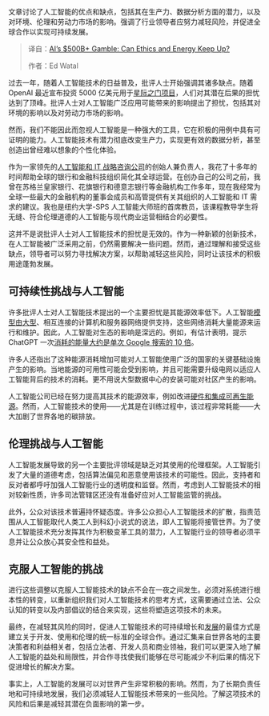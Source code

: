 <!--
title: AI的5000亿+美元豪赌： 伦理与能源能否匹配？
cover: https://cdn.thenewstack.io/media/2025/06/a80ed3bf-andrey-strizhkov-ztipfh1bzxu-unsplash-scaled.jpg
summary: 文章讨论了人工智能的优点和缺点，包括其在生产力、数据分析方面的潜力，以及对环境、伦理和劳动力市场的影响。强调了行业领导者应努力减轻风险，并促进全球合作以实现可持续发展。
-->

文章讨论了人工智能的优点和缺点，包括其在生产力、数据分析方面的潜力，以及对环境、伦理和劳动力市场的影响。强调了行业领导者应努力减轻风险，并促进全球合作以实现可持续发展。

> 译自：[AI’s $500B+ Gamble: Can Ethics and Energy Keep Up?](https://thenewstack.io/ais-500b-gamble-can-ethics-and-energy-keep-up/)
> 
> 作者：Ed Watal

过去一年，随着人工智能技术的日益普及，批评人士开始强调其诸多缺点。随着 OpenAI 最近宣布投资 5000 亿美元用于[星际之门项目](https://openai.com/index/announcing-the-stargate-project/)，人们对其潜在后果的担忧达到了顶峰。批评人士对人工智能广泛应用可能带来的影响提出了担忧，包括其对环境的影响以及对劳动力市场的影响。

然而，我们不能因此而忽视人工智能是一种强大的工具，它在积极的用例中具有可证明的能力。人工智能技术有潜力彻底改变生产力，实现更有效的数据分析，甚至创造出曾经难以想象的个性化体验。

作为一家领先的[人工智能和 IT 战略咨询公司](https://www.intellibus.com/)的创始人兼负责人，我花了十多年的时间帮助全球的银行和金融科技组织简化其全球运营。在创办自己的公司之前，我曾在苏格兰皇家银行、花旗银行和德意志银行等金融机构工作多年，现在我经常为全球一些最大的金融机构的董事会成员和高管提供有关其组织的人工智能和 IT 需求的建议。我也是纽约大学-SPS 人工智能大师班的首席教员，该课程教导学生将无缝、符合伦理道德的人工智能与现代商业运营相结合的必要性。

这并不是说批评人士对人工智能技术的担忧是无效的。作为一种新颖的创新技术，在人工智能被广泛采用之前，仍然需要解决一些问题。然而，通过理解和接受这些缺点，领导者可以努力寻找解决方案，以帮助减轻这些风险，同时让该技术的积极用途蓬勃发展。

## 可持续性挑战与人工智能

许多批评人士对人工智能技术提出的一个主要担忧是其能源效率低下。人工智能[模型由大型](https://thenewstack.io/anthropic-launches-claude-opus-4-and-sonnet-4/)、相互连接的计算机和服务器网络提供支持，这些网络消耗大量能源来运行和维护。因此，人工智能对生态的影响是深远的。例如，有估计表明，提示 ChatGPT 一次[消耗的能量大约是单次 Google 搜索的 10 倍](https://www.rwdigital.ca/blog/how-much-energy-do-google-search-and-chatgpt-use/)。

许多人还指出了这种能源消耗增加可能对人工智能使用广泛的国家的关键基础设施产生的影响。当地能源的可用性可能会受到影响，并且可能需要升级电网以适应人工智能背后的技术的消耗。更不用说大型数据中心的安装可能对社区产生的影响。

人工智能公司已经在努力提高其技术的能源效率，例如改进[硬件和集成可再生能源](https://thenewstack.io/how-much-energy-is-really-being-consumed-by-data-centers/)。然而，人工智能技术的使用——尤其是在训练过程中，该过程非常耗能——大大加剧了世界各地的碳排放。

## 伦理挑战与人工智能

人工智能发展导致的另一个主要批评领域是缺乏对其使用的伦理框架。人工智能引发了大量的道德考虑，包括算法偏见和恶意使用该技术的可能性。因此，支持者和反对者都呼吁加强人工智能行业的透明度和监督。然而，考虑到人工智能技术的相对较新性质，许多司法管辖区还没有准备好应对人工智能监管的挑战。

此外，公众对该技术普遍持怀疑态度。许多公众担心人工智能技术的扩散，指责范围从人工智能取代人类工人到科幻小说式的说法，即人工智能将接管世界。为了使人工智能技术充分发挥其作为积极变革工具的潜力，人工智能行业的领导者必须平息并让公众放心其安全性和益处。

## 克服人工智能的挑战

进行这些调整以克服人工智能技术的缺点不会在一夜之间发生。必须对系统进行根本性的转变，以重新组织我们对人工智能技术的思考方式，这需要通过立法、公众认知的转变以及内部倡议的结合来实现，这些将塑造这项技术的未来。

最终，在减轻其风险的同时，促进人工智能技术的可持续增长和[发展](https://thenewstack.io/ai-for-developers-how-can-programmers-use-artificial-intelligence/)的最佳方式是建立关于开发、使用和伦理的统一标准的全球合作。通过汇集来自世界各地的主要决策者和利益相关者，包括立法者、开发人员和商业领袖，我们可以更深入地了解人工智能的益处和局限性，并合作寻找使我们能够在尽可能减少不利后果的情况下促进增长的解决方案。

事实上，人工智能的发展可以对世界产生非常积极的影响。然而，为了长期负责任地和可持续地发展，我们必须减轻人工智能技术带来的一些风险。了解这项技术的风险和后果是减轻其潜在负面影响的第一步。